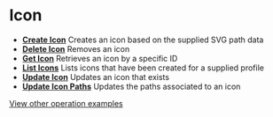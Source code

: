 # Icon

- **[Create Icon](/example-operations/icon/CreateIcon.graphql)**
  Creates an icon based on the supplied SVG path data
- **[Delete Icon](/example-operations/icon/DeleteIcon.graphql)**
  Removes an icon
- **[Get Icon](/example-operations/icon/GetIcon.graphql)**
  Retrieves an icon by a specific ID
- **[List Icons](/example-operations/icon/ListIcons.graphql)**
  Lists icons that have been created for a supplied profile
- **[Update Icon](/example-operations/icon/UpdateIcon.graphql)**
  Updates an icon that exists
- **[Update Icon Paths](/example-operations/icon/UpdateIconPaths.graphql)**
  Updates the paths associated to an icon

[View other operation examples](/example-operations)